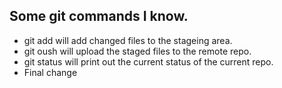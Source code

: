 ## Some git commands I know.

- git add will add changed files to the stageing area.
- git oush will upload the staged files to the remote repo.
- git status will print out the current status of the current repo.
- Final change